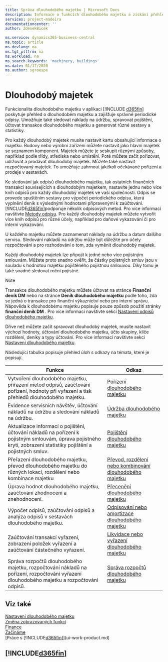 ```yaml
---
title: Správa dlouhodobého majetku | Microsoft Docs
description: Informace o funkcích dlouhodobého majetku a získání přehledu o způsobu práce s dlouhodobým majetkem
services: project-madeira
documentationcenter: ''
author: ZdenekBicek

ms.service: dynamics365-business-central
ms.topic: article
ms.devlang: na
ms.tgt_pltfrm: na
ms.workload: na
ms.search.keywords: 'machinery, buildings'
ms.date: 01/17/2020
ms.author: sgroespe
---
```

# Dlouhodobý majetek

Funkcionalita dlouhodobého majetku v aplikaci [!INCLUDE [d365fin](includes/d365fin_md.md)] poskytuje přehled o dlouhodobém majetku a zajišťuje správné periodické odpisy. Umožňuje také sledovat náklady na údržbu, spravovat pojištění, účtovat transakce dlouhodobého majetku a generovat různé sestavy a statistiky.

Pro každý dlouhodobý majetek musíte nastavit kartu obsahující informace o majetku. Budovy nebo výrobní zařízení můžete nastavit jako hlavní majetek se seznamem komponent. Majetek můžete je seskupit různými způsoby, například podle třídy, střediska nebo umístění. Poté můžete začít pořizovat, udržovat a prodávat dlouhodobý majetek. Můžete také nastavit rozpočtovaný majetek. To umožňuje zahrnout jakékoli očekávané pořízení a prodeje v sestavách.

Ke sledování jak odpisů dlouhodobého majetku, tak ostatních finančních transakcí souvisejících s dlouhodobým majetkem, nastavíte jednu nebo více knih odpisů pro každý dlouhodobý majetek ve vaší společnosti. Odpis se provede spuštěním sestavy pro výpočet periodického odpisu, která vyplnění deník s výslednými hodnotami připravenými k zaúčtování. [!INCLUDE[d365fin](includes/d365fin_md.md)]podporuje několik odpisových metod. Pro více informací navštivte [Metody odpisu](fa-depreciation-methods.md). Pro každý dlouhodobý majetek můžete vytvořit více knih odpisů pro různé účely, například pro daňové vykazování či pro interní vykazování.

U každého majetku můžete zaznamenat náklady na údržbu a datum dalšího servisu. Sledování nákladů na údržbu může být důležité pro účely rozpočtování a pro rozhodování o tom, zda vyměnit dlouhodobý majetek.

Každý dlouhodobý majetek lze připojit k jedné nebo více pojistným smlouvám. Můžete proto snadno ověřit, že částky pojistných smluv jsou v souladu s hodnotou majetku pojištěného pojistnou smlouvou. Díky tomu je také snadné sledovat roční pojistné.

> [!NOTE]  
> Transakce dlouhodobého majetku můžete účtovat na stránce **Finanční deník DM** nebo na stránce **Deník dlouhodobého majetku** podle toho, zda se jedná o transakce pro finanční výkaznictví nebo pro interní správu. Nápověda k dlouhodobému majetku popisuje pouze způsob použití stránky **finanční deník DM** . Pro více informací navštivte sekci [Nastavení odpisů dlouhodobého majetku](fa-how-setup-depreciation.md).

Dříve než můžete začít spravovat dlouhodobý majetek, musíte nastavit výchozí hodnoty, účtování dlouhodobého majetku, účto skupiny, klíče rozdělení, deníky a typy účtování. Pro více informací navštivte sekci [Nastavení dlouhodobého majetku](fa-setup.md).

Následující tabulka popisuje přehled úloh s odkazy na témata, které je popisují.

| Funkce | Odkaz |
| --- | --- |
|Vytvoření dlouhodobého majetku, přiřazení metod odpisů, zaúčtování pořízení, hodnoty při vyřazení a tisk přehledů dlouhodobého majetku.|[Pořízení dlouhodobého majetku](fa-how-acquire.md)|
|Evidence servisních návštěv, účtování nákladů na údržbu a sledování nákladů na údržbu.|[Údržba dlouhodobého majetku](fa-how-maintain.md)|
|Aktualizace informací o pojištění, účtování nákladů na pořízení k pojistným smlouvám, úprava pojistného krytí, zobrazení statistiky pojištění a pojistných smluv.|[Pojištění dlouhodobého majetku](fa-how-insure.md)|
|Přeřazení dlouhodobého majetku, převod dlouhodobého majetku do různých lokací, rozdělení nebo kombinace majetku |[Převod, rozdělení nebo kombinování dlouhodobého majetku](fa-how-trans-split-combine.md)|
|Úprava hodnot dlouhodobého majetku, zaúčtování zhodnocení a znehodnocení.|[Přecenění dlouhodobého majetku](fa-how-revalue.md)|
|Výpočet odpisů, zaúčtování odpisů a analýza odpisů v sestavách dlouhodobého majetku.|[Odpisování nebo amortizace dlouhodobého majetku](fa-how-depreciate-amortize.md)|
|Zaúčtování transakcí vyřazení, zobrazení položek vyřazení a zaúčtování částečného vyřazení.|[Likvidace nebo vyřazení dlouhodobého majetku](fa-how-dispose-retire.md)|
|Správa rozpočtů dlouhodobého majetku, rozpočtování nákladů na pořízení, rozpočtování vyřazení dlouhodobého majetku a rozpočtování odpisů.|[Správa rozpočtů dlouhodobého majetku](fa-how-manage-budgets.md)|

## Viz také

[Nastavení dlouhodobého majetku](fa-setup.md)  
[Změna zobrazovaných funkcí](ui-experiences.md)  
[Finance](finance.md)  
[Začínáme](product-get-started.md)  
[Práce s [!INCLUDE[d365fin](includes/d365fin_md.md)]](ui-work-product.md)

## [!INCLUDE[d365fin](includes/free_trial_md.md)]